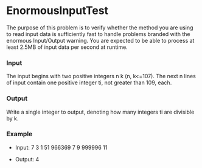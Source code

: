 # EnormousInputTest
The purpose of this problem is to verify whether the method you are using to read input data is sufficiently fast to handle problems branded with the enormous Input/Output warning. You are expected to be able to process at least 2.5MB of input data per second at runtime.

### Input
The input begins with two positive integers n k (n, k<=107). The next n lines of input contain one positive integer ti, not greater than 109, each.

### Output
Write a single integer to output, denoting how many integers ti are divisible by k.

### Example
* Input:
7 3
1
51
966369
7
9
999996
11

* Output:
4